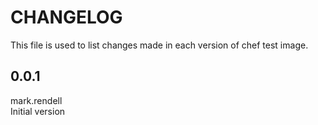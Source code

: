 CHANGELOG
=====================

This file is used to list changes made in each version of chef test image.

0.0.1
-----
  mark.rendell  
  Initial version   

